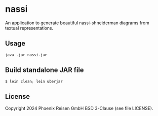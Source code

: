 # nassi

An application to generate beautiful nassi-shneiderman diagrams from textual
representations.


## Usage

```
java -jar nassi.jar
```


## Build standalone JAR file

```
$ lein clean; lein uberjar
```


## License

Copyright 2024 Phoenix Reisen GmbH
BSD 3-Clause (see file LICENSE).
